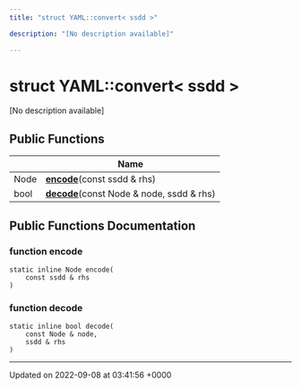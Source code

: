 ```yaml
---
title: "struct YAML::convert< ssdd >"

description: "[No description available]"

---
```


# struct YAML::convert< ssdd >



[No description available]

## Public Functions

|                | Name           |
| -------------- | -------------- |
| Node | **[encode](/documentation/code/classes/structyaml_1_1convert_3_01ssdd_01_4/#function-encode)**(const ssdd & rhs) |
| bool | **[decode](/documentation/code/classes/structyaml_1_1convert_3_01ssdd_01_4/#function-decode)**(const Node & node, ssdd & rhs) |

## Public Functions Documentation

### function encode

```
static inline Node encode(
    const ssdd & rhs
)
```


### function decode

```
static inline bool decode(
    const Node & node,
    ssdd & rhs
)
```


-------------------------------

Updated on 2022-09-08 at 03:41:56 +0000